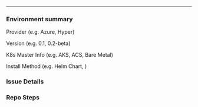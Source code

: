 
---

### Environment summary

Provider (e.g. Azure, Hyper)

Version (e.g. 0.1, 0.2-beta)

K8s Master Info (e.g. AKS, ACS, Bare Metal)

Install Method (e.g. Helm Chart, )

### Issue Details

### Repo Steps
